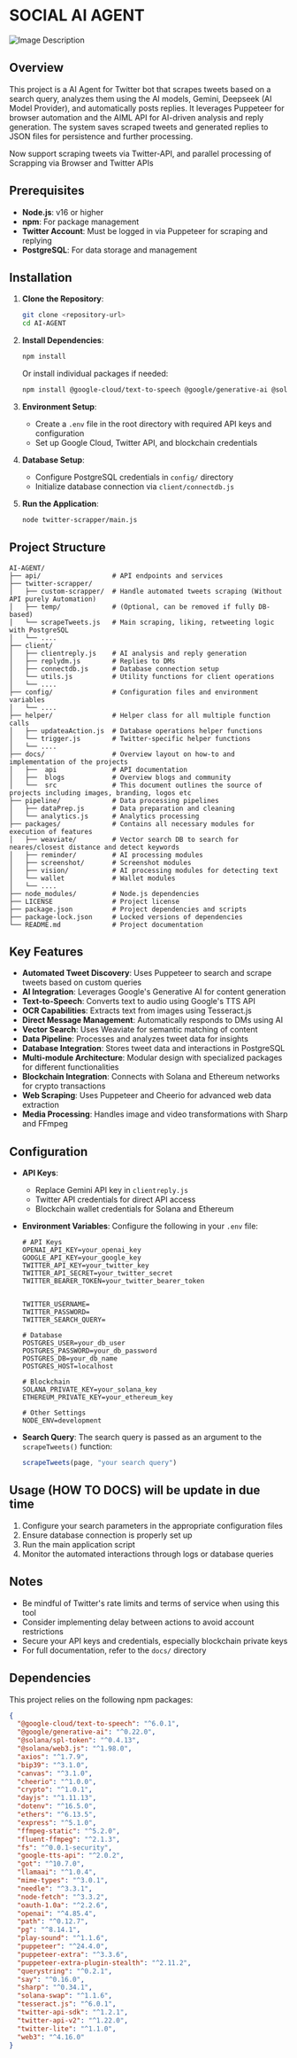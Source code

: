 # SOCIAL AI AGENT
![Image Description](https://res.cloudinary.com/dqhgpfnmb/image/upload/v1741419691/whritbdibnedxtalmt1m.webp)


## Overview
This project is a AI Agent for Twitter bot that scrapes tweets based on a search query, analyzes them using the AI models, Gemini, Deepseek (AI Model Provider), and automatically posts replies. It leverages Puppeteer for browser automation and the AIML API for AI-driven analysis and reply generation. The system saves scraped tweets and generated replies to JSON files for persistence and further processing.

Now support scraping tweets via Twitter-API, and parallel processing of Scrapping via
Browser and Twitter APIs
## Prerequisites

- **Node.js**: v16 or higher
- **npm**: For package management
- **Twitter Account**: Must be logged in via Puppeteer for scraping and replying
- **PostgreSQL**: For data storage and management

## Installation

1. **Clone the Repository**:
   ```bash
   git clone <repository-url>
   cd AI-AGENT
   ```

2. **Install Dependencies**:
   ```bash
   npm install
   ```
   
   Or install individual packages if needed:
   ```bash
   npm install @google-cloud/text-to-speech @google/generative-ai @solana/spl-token @solana/web3.js axios bip39 canvas cheerio crypto dayjs dotenv ethers express ffmpeg-static fluent-ffmpeg fs google-tts-api got llamaai mime-types needle node-fetch oauth-1.0a openai path pg play-sound puppeteer puppeteer-extra puppeteer-extra-plugin-stealth querystring say sharp solana-swap tesseract.js twitter-api-sdk twitter-api-v2 twitter-lite web3
   ```

3. **Environment Setup**:
   - Create a `.env` file in the root directory with required API keys and configuration
   - Set up Google Cloud, Twitter API, and blockchain credentials

4. **Database Setup**:
   - Configure PostgreSQL credentials in `config/` directory
   - Initialize database connection via `client/connectdb.js`

5. **Run the Application**:
   ```bash
   node twitter-scrapper/main.js
   ```

## Project Structure

```
AI-AGENT/
├── api/                  # API endpoints and services
├── twitter-scrapper/     
│   ├── custom-scrapper/  # Handle automated tweets scraping (Without API purely Automation)
│   ├── temp/             # (Optional, can be removed if fully DB-based) 
│   └── scrapeTweets.js   # Main scraping, liking, retweeting logic with PostgreSQL
│   └── ....
├── client/              
│   ├── clientreply.js    # AI analysis and reply generation
│   ├── replydm.js        # Replies to DMs
│   ├── connectdb.js      # Database connection setup
│   └── utils.js          # Utility functions for client operations
│   └── ....
├── config/               # Configuration files and environment variables
│   └── ....
├── helper/               # Helper class for all multiple function calls
│   ├── updateaAction.js  # Database operations helper functions
│   └── trigger.js        # Twitter-specific helper functions
│   └── ....
├── docs/                 # Overview layout on how-to and implementation of the projects
│   ├──  api              # API documentation
│   ├──  blogs            # Overview blogs and community
│   └──  src              # This document outlines the source of projects including images, branding, logos etc
├── pipeline/             # Data processing pipelines
│   ├── dataPrep.js       # Data preparation and cleaning
│   └── analytics.js      # Analytics processing
├── packages/             # Contains all necessary modules for execution of features
│   ├── weaviate/         # Vector search DB to search for neares/closest distance and detect keywords
│   ├── reminder/         # AI processing modules
│   ├── screenshot/       # Screenshot modules
│   ├── vision/           # AI processing modules for detecting text
│   └── wallet            # Wallet modules
│   └── ....
├── node_modules/         # Node.js dependencies
├── LICENSE               # Project license
├── package.json          # Project dependencies and scripts
├── package-lock.json     # Locked versions of dependencies
└── README.md             # Project documentation
```

## Key Features

- **Automated Tweet Discovery**: Uses Puppeteer to search and scrape tweets based on custom queries
- **AI Integration**: Leverages Google's Generative AI for content generation
- **Text-to-Speech**: Converts text to audio using Google's TTS API
- **OCR Capabilities**: Extracts text from images using Tesseract.js
- **Direct Message Management**: Automatically responds to DMs using AI
- **Vector Search**: Uses Weaviate for semantic matching of content
- **Data Pipeline**: Processes and analyzes tweet data for insights
- **Database Integration**: Stores tweet data and interactions in PostgreSQL
- **Multi-module Architecture**: Modular design with specialized packages for different functionalities
- **Blockchain Integration**: Connects with Solana and Ethereum networks for crypto transactions
- **Web Scraping**: Uses Puppeteer and Cheerio for advanced web data extraction
- **Media Processing**: Handles image and video transformations with Sharp and FFmpeg

## Configuration

- **API Keys**:
  - Replace Gemini API key in `clientreply.js` 
  - Twitter API credentials for direct API access
  - Blockchain wallet credentials for Solana and Ethereum

- **Environment Variables**: Configure the following in your `.env` file:
  ```
  # API Keys
  OPENAI_API_KEY=your_openai_key
  GOOGLE_API_KEY=your_google_key
  TWITTER_API_KEY=your_twitter_key
  TWITTER_API_SECRET=your_twitter_secret
  TWITTER_BEARER_TOKEN=your_twitter_bearer_token


  TWITTER_USERNAME=
  TWITTER_PASSWORD=
  TWITTER_SEARCH_QUERY=
  
  # Database
  POSTGRES_USER=your_db_user
  POSTGRES_PASSWORD=your_db_password
  POSTGRES_DB=your_db_name
  POSTGRES_HOST=localhost
  
  # Blockchain
  SOLANA_PRIVATE_KEY=your_solana_key
  ETHEREUM_PRIVATE_KEY=your_ethereum_key
  
  # Other Settings
  NODE_ENV=development
  ```

- **Search Query**: The search query is passed as an argument to the `scrapeTweets()` function:
  ```javascript
  scrapeTweets(page, "your search query")
  ```



## Usage (HOW TO DOCS) will be update in due time

1. Configure your search parameters in the appropriate configuration files
2. Ensure database connection is properly set up
3. Run the main application script
4. Monitor the automated interactions through logs or database queries



## Notes

- Be mindful of Twitter's rate limits and terms of service when using this tool
- Consider implementing delay between actions to avoid account restrictions
- Secure your API keys and credentials, especially blockchain private keys
- For full documentation, refer to the `docs/` directory

## Dependencies

This project relies on the following npm packages:

```json
{
  "@google-cloud/text-to-speech": "^6.0.1",
  "@google/generative-ai": "^0.22.0",
  "@solana/spl-token": "^0.4.13",
  "@solana/web3.js": "^1.98.0",
  "axios": "^1.7.9",
  "bip39": "^3.1.0",
  "canvas": "^3.1.0",
  "cheerio": "^1.0.0",
  "crypto": "^1.0.1",
  "dayjs": "^1.11.13",
  "dotenv": "^16.5.0",
  "ethers": "^6.13.5",
  "express": "^5.1.0",
  "ffmpeg-static": "^5.2.0",
  "fluent-ffmpeg": "^2.1.3",
  "fs": "^0.0.1-security",
  "google-tts-api": "^2.0.2",
  "got": "^10.7.0",
  "llamaai": "^1.0.4",
  "mime-types": "^3.0.1",
  "needle": "^3.3.1",
  "node-fetch": "^3.3.2",
  "oauth-1.0a": "^2.2.6",
  "openai": "^4.85.4",
  "path": "^0.12.7",
  "pg": "^8.14.1",
  "play-sound": "^1.1.6",
  "puppeteer": "^24.4.0",
  "puppeteer-extra": "^3.3.6",
  "puppeteer-extra-plugin-stealth": "^2.11.2",
  "querystring": "^0.2.1",
  "say": "^0.16.0",
  "sharp": "^0.34.1",
  "solana-swap": "^1.1.6",
  "tesseract.js": "^6.0.1",
  "twitter-api-sdk": "^1.2.1",
  "twitter-api-v2": "^1.22.0",
  "twitter-lite": "^1.1.0",
  "web3": "^4.16.0"
}
```